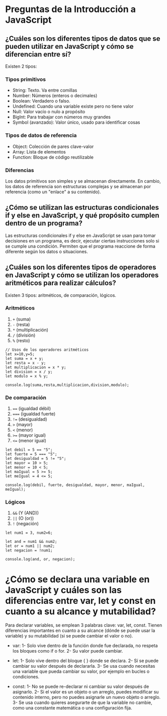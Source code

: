 # Preguntas de la Introducción a JavaScript

## ¿Cuáles son los diferentes tipos de datos que se pueden utilizar en JavaScript y cómo se diferencian entre sí?
Existen 2 tipos:
### Tipos primitivos
* String: Texto. Va entre comillas
* Number: Números (enteros o decimales)
* Boolean: Verdadero o falso.
* Undefined: Cuando una variable existe pero no tiene valor
* Null: Valor vacío o nulo a propósito
* BigInt: Para trabajar con números muy grandes
* Symbol (avanzado): Valor único, usado para identificar cosas
### Tipos de datos de referencia 
* Object: Colección de pares clave-valor
* Array: Lista de elementos
* Function: Bloque de código reutilizable
### Diferencias
Los datos primitivos son simples y se almacenan directamente. En cambio, los datos de referencia son estructuras complejas y se almacenan por referencia (como un "enlace" a su contenido).


## ¿Cómo se utilizan las estructuras condicionales if y else en JavaScript, y qué propósito cumplen dentro de un programa?
Las estructuras condicionales if y else en JavaScript se usan para tomar decisiones en un programa, es decir, ejecutar ciertas instrucciones solo si se cumple una condición.
Permiten que el programa reaccione de forma diferente según los datos o situaciones.


## ¿Cuáles son los diferentes tipos de operadores en JavaScript y cómo se utilizan los operadores aritméticos para realizar cálculos?
Existen 3 tipos: aritméticos, de comparación, lógicos.
### Aritméticos
1. `+` (suma)
2. `-` (resta)
3. `*` (multiplicación)
4. `/` (división)
5. `%` (resto)

``` 
// Usos de los operadores aritméticos
let x=10,y=5;
let suma = x + y;
let resta = x - y;
let multiplicacion = x * y;
let division = x / y;
let modulo = x % y;

console.log(suma,resta,multiplicacion,division,modulo);
```
### De comparación
1. `==` (igualdad débil)
2. `===` (igualdad fuerte)
3. `!=` (desigualdad)
4. `>` (mayor)
5. `<` (menor)
6. `>=` (mayor igual)
7. `<=` (menor igual)
```
let debil = 5 == "5";
let fuerte = 5 === "5";
let desigualdad = 5 != "5";
let mayor = 10 > 5;
let menor = 10 < 5;
let maIgual = 5 >= 5;
let meIgual = 4 <= 5;

console.log(debil, fuerte, desigualdad, mayor, menor, maIgual, meIgual);
```

### Lógicos
1. `&&` (Y (AND))
2. `||` (O (or))
3.  `!` (negación)
```
let num1 = 3, num2=6;

let and = num1 && num2;
let or = num1 || num2;
let negacion = !num1;

console.log(and, or, negacion);
```

# ¿Cómo se declara una variable en JavaScript y cuáles son las diferencias entre var, let y const en cuanto a su alcance y mutabilidad?
Para declarar variables, se emplean 3 palabras clave: var, let, const.
Tienen diferencias importantes en cuanto a su alcance (dónde se puede usar la variable) y su mutabilidad (si se puede cambiar el valor o no).
* var: 
1- Solo vive dentro de la función donde fue declarada, no respeta los bloques como if o for.
2- Su valor puede cambiar.

* let:
1- Solo vive dentro del bloque { } donde se declara.
2- Sí se puede cambiar su valor después de declararla.
3- Se usa cuando necesitas una variable que pueda cambiar su valor, por ejemplo en bucles o condiciones.

* const:
1- No se puede re-declarar ni cambiar su valor después de asignarlo.
2- Si el valor es un objeto o un arreglo, puedes modificar su contenido interno, pero no puedes asignarle un nuevo objeto o arreglo.
3- Se usa cuando quieres asegurarte de que la variable no cambie, como una constante matemática o una configuración fija.